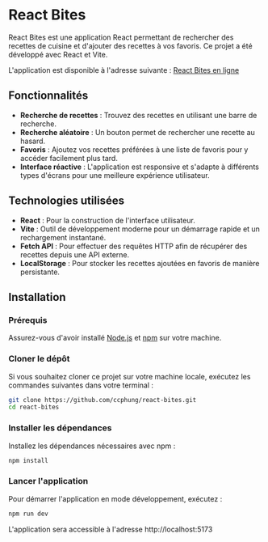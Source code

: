# React Bites

React Bites est une application React permettant de rechercher des recettes de cuisine et d'ajouter des recettes à vos favoris. Ce projet a été développé avec React et Vite.

L'application est disponible à l'adresse suivante : [React Bites en ligne](https://react-bites.vercel.app/)

## Fonctionnalités

- **Recherche de recettes** : Trouvez des recettes en utilisant une barre de recherche.
- **Recherche aléatoire** : Un bouton permet de rechercher une recette au hasard.
- **Favoris** : Ajoutez vos recettes préférées à une liste de favoris pour y accéder facilement plus tard.
- **Interface réactive** : L'application est responsive et s'adapte à différents types d'écrans pour une meilleure expérience utilisateur.

## Technologies utilisées

- **React** : Pour la construction de l'interface utilisateur.
- **Vite** : Outil de développement moderne pour un démarrage rapide et un rechargement instantané.
- **Fetch API** : Pour effectuer des requêtes HTTP afin de récupérer des recettes depuis une API externe.
- **LocalStorage** : Pour stocker les recettes ajoutées en favoris de manière persistante.

## Installation

### Prérequis

Assurez-vous d'avoir installé [Node.js](https://nodejs.org/) et [npm](https://www.npmjs.com/) sur votre machine.

### Cloner le dépôt

Si vous souhaitez cloner ce projet sur votre machine locale, exécutez les commandes suivantes dans votre terminal :

```bash
git clone https://github.com/ccphung/react-bites.git
cd react-bites
````

### Installer les dépendances

Installez les dépendances nécessaires avec npm :

```bash
npm install
````


### Lancer l'application

Pour démarrer l'application en mode développement, exécutez :

```bash
npm run dev
````


L'application sera accessible à l'adresse http://localhost:5173

